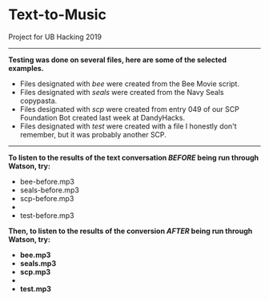 # Text-to-Music
Project for UB Hacking 2019

**************************************************************************************************************************
<b>Testing was done on several files, here are some of the selected examples. </b>

* Files designated with <i>bee</i> were created from the Bee Movie script.
* Files designated with <i>seals</i> were created from the Navy Seals copypasta.
* Files designated with <i>scp</i> were created from entry 049 of our SCP Foundation Bot created last week at DandyHacks.
* Files designated with <i>test</i> were created with a file I honestly don't remember, but it was probably another SCP.

**************************************************************************************************************************
<b>To listen to the results of the text conversation <i>BEFORE</i> being run through Watson, try:</b>
<ul>
  <li>bee-before.mp3</li>
  <li>seals-before.mp3</li>
  <li>scp-before.mp3<li>
  <li>test-before.mp3</li>
</ul>

<b>Then, to listen to the results of the conversion <i>AFTER</i> being run through Watson, try:<b>
<ul>
  <li>bee.mp3</li>
  <li>seals.mp3</li>
  <li>scp.mp3<li>
  <li>test.mp3</li>
</ul>
